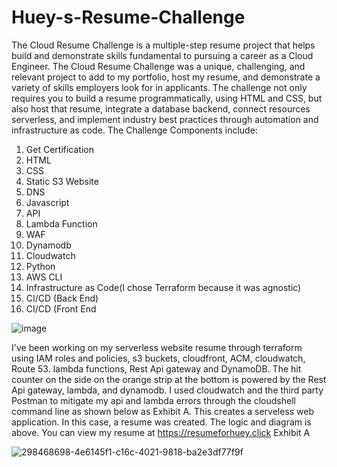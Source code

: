 # Huey-s-Resume-Challenge
The Cloud Resume Challenge is a multiple-step resume project that helps build and demonstrate skills fundamental to pursuing a career as a Cloud Engineer. The Cloud Resume Challenge was a unique, challenging, and relevant project to add to my portfolio, host my resume, and demonstrate a variety of skills employers look for in applicants. The challenge not only requires you to build a resume programmatically, using HTML and CSS, but also host that resume, integrate a database backend, connect resources serverless, and implement industry best practices through automation and infrastructure as code. The Challenge Components include:

1. Get Certification
2. HTML
3. CSS
4. Static S3 Website
5. DNS
6. Javascript
7. API
8. Lambda Function
9. WAF
10. Dynamodb
11. Cloudwatch
12. Python
13. AWS CLI
14. Infrastructure as Code(I chose Terraform because it was agnostic)
15. CI/CD (Back End)
16. CI/CD (Front End


![image](https://github.com/user-attachments/assets/2c98cb59-ee6b-426e-9624-0af30c168d09)

I've been working on my serverless website resume through terraform using IAM roles and policies, s3 buckets, cloudfront, ACM, cloudwatch, Route 53. lambda functions, Rest Api gateway and DynamoDB. The hit counter on the side on the orange strip at the bottom is powered by the Rest Api gateway, lambda, and dynamodb. I used cloudwatch and the third party Postman to mitigate my api and lambda errors through the cloudshell command line as shown below as Exhibit A. This creates a serveless web application. In this case, a resume was created. The logic and diagram is above. You can view my resume at https://resumeforhuey.click Exhibit A



![298468698-4e6145f1-c16c-4021-9818-ba2e3df77f9f](https://github.com/user-attachments/assets/7d870d3f-704d-4de9-981d-daf7e33c6278)
